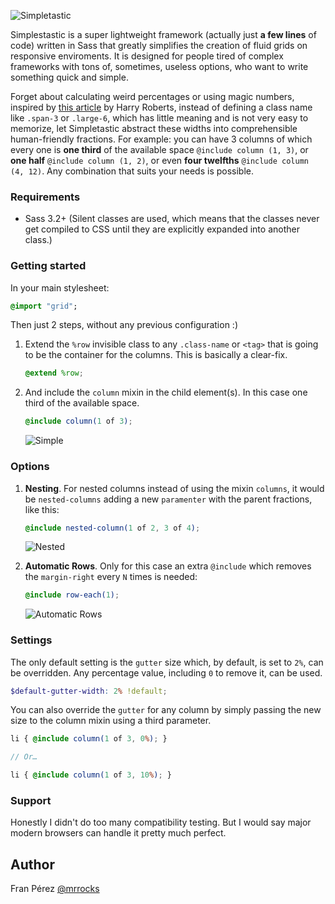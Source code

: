 ![Simpletastic](http://i.imgur.com/gHeZUdr.png)

Simplestastic is a super lightweight framework (actually just **a few lines** of code) written in Sass that greatly simplifies the creation of fluid grids on responsive enviroments. It is designed for people tired of complex frameworks with tons of, sometimes, useless options, who want to write something quick and simple.

Forget about calculating weird percentages or using magic numbers, inspired by [this article](http://csswizardry.com/2013/02/responsive-grid-systems-a-solution/) by Harry Roberts, instead of defining a class name like `.span-3` or `.large-6`, which has little meaning and is not very easy to memorize, let Simpletastic abstract these widths into comprehensible human-friendly fractions. For example: you can have 3 columns of which every one is **one third** of the available space `@include column (1, 3)`, or **one half** `@include column (1, 2)`, or even **four twelfths** `@include column (4, 12)`. Any combination that suits your needs is possible.


### Requirements

- Sass 3.2+ (Silent classes are used, which means that the classes never get compiled to CSS until they are explicitly expanded into another class.)

### Getting started

In your main stylesheet:

```sass
@import "grid";
```

Then just 2 steps, without any previous configuration :)

1. Extend the `%row` invisible class to any `.class-name` or `<tag>` that is going to be the container for the columns. This is basically a clear-fix.

    ```scss
    @extend %row;
    ```
2. And include the `column` mixin in the child element(s). In this case one third of the available space.

    ```scss
    @include column(1 of 3);
    ```

    ![Simple](http://i.imgur.com/ClDn51U.png)

### Options

1. **Nesting**. For nested columns instead of using the mixin `columns`, it would be `nested-columns` adding a new `paramenter` with the parent fractions, like this:

    ```scss
    @include nested-column(1 of 2, 3 of 4);
    ```

    ![Nested](http://i.imgur.com/QZRKQso.png)

2. **Automatic Rows**. Only for this case an extra `@include` which removes the `margin-right` every `N` times is needed:

    ```scss
    @include row-each(1);
    ```

    ![Automatic Rows](http://i.imgur.com/SnJFuq2.png)

### Settings

The only default setting is the `gutter` size which, by default, is set to `2%`, can be overridden. Any percentage value, including `0` to remove it, can be used.

```scss
$default-gutter-width: 2% !default;
```

You can also override the `gutter` for any column by simply passing the new size to the column mixin using a third parameter.

```scss
li { @include column(1 of 3, 0%); }

// Or…

li { @include column(1 of 3, 10%); }
```

### Support

Honestly I didn't do too many compatibility testing. But I would say major modern browsers can handle it pretty much perfect.

## Author

Fran Pérez [@mrrocks](http://twitter.com/mrrocks)